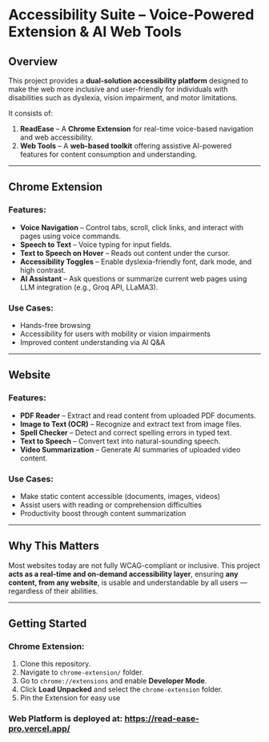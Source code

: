 # Accessibility Suite – Voice-Powered Extension & AI Web Tools

## Overview

This project provides a **dual-solution accessibility platform** designed to make the web more inclusive and user-friendly for individuals with disabilities such as dyslexia, vision impairment, and motor limitations.

It consists of:

1. **ReadEase** – A **Chrome Extension** for real-time voice-based navigation and web accessibility.
2. **Web Tools** – A **web-based toolkit** offering assistive AI-powered features for content consumption and understanding.

---

## Chrome Extension

### Features:
-  **Voice Navigation** – Control tabs, scroll, click links, and interact with pages using voice commands.
- **Speech to Text** – Voice typing for input fields.
- **Text to Speech on Hover** – Reads out content under the cursor.
- **Accessibility Toggles** – Enable dyslexia-friendly font, dark mode, and high contrast.
- **AI Assistant** – Ask questions or summarize current web pages using LLM integration (e.g., Groq API, LLaMA3).

### Use Cases:
- Hands-free browsing
- Accessibility for users with mobility or vision impairments
- Improved content understanding via AI Q&A

---

## Website

### Features:
-  **PDF Reader** – Extract and read content from uploaded PDF documents.
-  **Image to Text (OCR)** – Recognize and extract text from image files.
-  **Spell Checker** – Detect and correct spelling errors in typed text.
-  **Text to Speech** – Convert text into natural-sounding speech.
-  **Video Summarization** – Generate AI summaries of uploaded video content.

### Use Cases:
- Make static content accessible (documents, images, videos)
- Assist users with reading or comprehension difficulties
- Productivity boost through content summarization

---

## Why This Matters

Most websites today are not fully WCAG-compliant or inclusive. This project **acts as a real-time and on-demand accessibility layer**, ensuring **any content, from any website**, is usable and understandable by all users — regardless of their abilities.

---

## Getting Started

### Chrome Extension:
1. Clone this repository.
2. Navigate to `chrome-extension/` folder.
3. Go to `chrome://extensions` and enable **Developer Mode**.
4. Click **Load Unpacked** and select the `chrome-extension` folder.
5. Pin the Extension for easy use

### Web Platform is deployed at: https://read-ease-pro.vercel.app/

